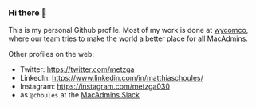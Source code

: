 ### Hi there 👋

This is my personal Github profile. Most of my work is done at [wycomco](https://github.com/wycomco), where our team tries to make the world a better place for all MacAdmins.

Other profiles on the web:

- Twitter: https://twitter.com/metzga
- LinkedIn: https://www.linkedin.com/in/matthiaschoules/
- Instagram: https://instagram.com/metzga030
- as ``@choules`` at the [MacAdmins Slack](https://www.macadmins.org)
